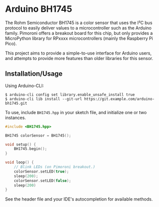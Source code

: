 Arduino BH1745
==============

The Rohm Semiconductor BH1745 is a color sensor that uses the I²C bus protocol to easily deliver values to a microcontroller such as the Arduino family. Pimoroni offers a breakout board for this chip, but only provides a MicroPython library for RPxxxx microcontrollers (mainly the Raspberry Pi Pico).

This project aims to provide a simple-to-use interface for Arduino users, and attempts to provide more features than older libraries for this sensor.

## Installation/Usage
Using Arduino-CLI:
```shellsession
$ arduino-cli config set library.enable_unsafe_install true
$ arduino-cli lib install --git-url https://git.example.com/arduino-bh1745.git
```

To use, include `BH1745.hpp` in your sketch file, and initialize one or two instances.

```ino
#include <BH1745.hpp>

BH1745 colorSensor = BH1745();

void setup() {
    BH1745.begin();
}

void loop() {
    // Blink LEDs (on Pimoroni breakout.)
    colorSensor.setLED(true);
    sleep(200);
    colorSensor.setLED(false);
    sleep(200)
}
```

See the header file and your IDE's autocompletion for available methods.